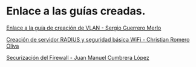 # Enlace a las guías creadas.

[Enlace a la guía de creación de VLAN - Sergio Guerrero Merlo](https://app.tango.us/app/workflow/Configurando-VLAN-y-DHCP-con-UniFi-Network-8f176a64bb14454aaed38632d87ee5c9)

[Creación de servidor RADIUS y seguridad básica WiFi - Christian Romero Oliva](https://app.tango.us/app/workflow/Creando-red-de-invitados-y-securizando-el-WiFi-de-la-empresa-dfb34ae83b6e427fbdde1c2bcbc44c73)

[Securización del Firewall - Juan Manuel Cumbrera López](https://app.tango.us/app/workflow/Ajustes-en-el-Firewall-de-la-empresa-8418ed6516eb4999856a72f1d347945f)
